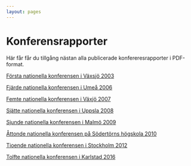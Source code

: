 ```yaml
---
layout: pages
---
```

# Konferensrapporter

Här får får du tillgång nästan alla publicerade konfereresrapporter i
 PDF-format.



[Första nationella konferensen i Växsjö 2003](https://drive.google.com/open?id=1fYWBfHNQ8BKjpExU7Mm8E5jpit91s8zn)

[Fjärde nationella konferensen i Umeå 2006](https://drive.google.com/open?id=1vMhauCU5MxuXZ5BHxlhM7l6ENpDEHlWa)

[Femte nationella konferensen i Växjö 2007](https://drive.google.com/open?id=1Xu3SzDK5A1fm60H-JLPVil8zH3bAZYti)

[Sjätte nationella konferensen i Uppsla 2008](https://drive.google.com/open?id=1s9HMd_CufRzVP0yPBR7latxpZKMJSgLt)

[Sjunde nationella konferensen i Malmö 2009](https://drive.google.com/open?id=1ncm6FqApeaKvrzz6qEgh47aPB3VgKNL5)

[Åttonde nationella konferensen på Södertörns högskola 2010](https://drive.google.com/open?id=1AC1o5fMJl6YyrhiD90A2iajbo_MH8TvN)

[Tioende nationella konferensen i Stockholm 2012](https://drive.google.com/open?id=1hSeazJQiEuyMXVsSq673aYk2Yvm0dkgg)

[Tolfte nationella konferensen i Karlstad 2016](https://drive.google.com/open?id=1Xu3SzDK5A1fm60H-JLPVil8zH3bAZYti)
